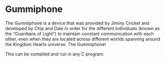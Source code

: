 # Gummiphone
The Gummiphone is a device that was provided by Jiminy Cricket and developed by Chip and Dale in order for the different individuals (known as the “Guardians of Light”) to maintain constant communication with each other, even when they are located across different worlds spanning around the Kingdom Hearts universe. The Gummiphone!

This can be compiled and run in any C program. 

